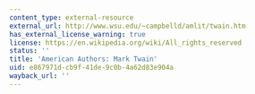 ```yaml
---
content_type: external-resource
external_url: http://www.wsu.edu/~campbelld/amlit/twain.htm
has_external_license_warning: true
license: https://en.wikipedia.org/wiki/All_rights_reserved
status: ''
title: 'American Authors: Mark Twain'
uid: e867971d-cb9f-41de-9c0b-4a62d83e904a
wayback_url: ''
---
```

